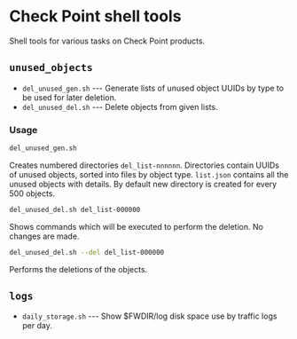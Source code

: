 # Check Point shell tools

Shell tools for various tasks on Check Point products.

## `unused_objects`

* `del_unused_gen.sh` --- Generate lists of unused object UUIDs by type to be used for later deletion.
* `del_unused_del.sh` --- Delete objects from given lists.

### Usage

```sh
del_unused_gen.sh
```

Creates numbered directories `del_list-nnnnnn`. Directories contain UUIDs of unused objects, sorted into files by object type. `list.json` contains all the unused objects with details. By default new directory is created for every 500 objects.

```sh
del_unused_del.sh del_list-000000
```

Shows commands which will be executed to perform the deletion. No changes are made.

```sh
del_unused_del.sh --del del_list-000000
```

Performs the deletions of the objects.

## `logs`

* `daily_storage.sh` --- Show $FWDIR/log disk space use by traffic logs per day.

